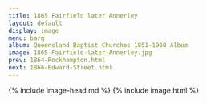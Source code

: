 ```yaml
---
title: 1865 Fairfield later Annerley
layout: default
display: image
menu: barq
album: Queensland Baptist Churches 1851-1960 Album
image: 1865-Fairfield-later-Annerley.jpg
prev: 1864-Rockhampton.html
next: 1866-Edward-Street.html
---
```

{% include image-head.md %}
{% include image.html %}